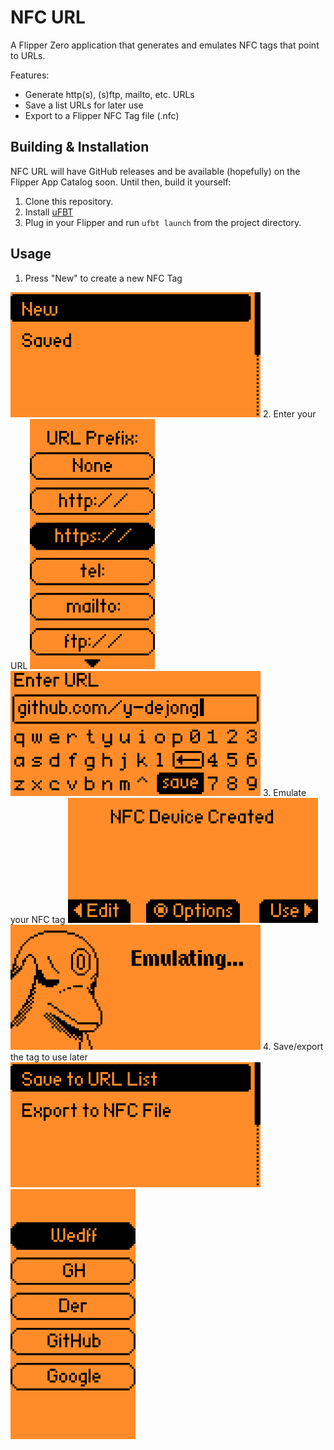 # NFC URL

A Flipper Zero application that generates and emulates NFC tags that point to URLs.

Features:
- Generate http(s), (s)ftp, mailto, etc. URLs
- Save a list URLs for later use
- Export to a Flipper NFC Tag file (.nfc)

## Building & Installation

NFC URL will have GitHub releases and be available (hopefully) on the Flipper App Catalog soon. Until then, build it yourself:

1. Clone this repository.
2. Install [uFBT](https://github.com/flipperdevices/flipperzero-ufbt)
3. Plug in your Flipper and run `ufbt launch` from the project directory.

## Usage

1. Press "New" to create a new NFC Tag
<img src="./screenshots/start.png" width="400px" />
2. Enter your URL
<img src="./screenshots/prefix.png" width="200px" style="display:inline;" /> <img src="./screenshots/enter-url.png" width="400px" style="display:inline;" />
3. Emulate your NFC tag
<img src="./screenshots/created.png" width="400px" style="display:inline;" /> <img src="./screenshots/emulate.png" width="400px" style="display:inline;" />
4. Save/export the tag to use later
<img src="./screenshots/options.png" width="400px" style="display:inline;" /> <img src="./screenshots/savedlist.png" width="200px" style="display:inline;" />